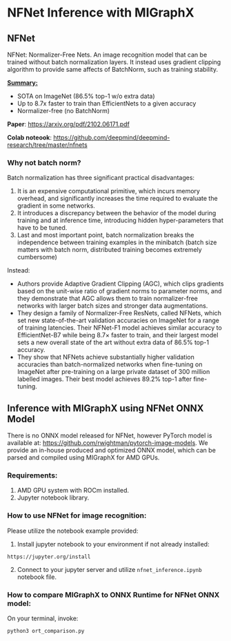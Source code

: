 # NFNet Inference with MIGraphX

## NFNet
NFNet: Normalizer-Free Nets. An image recognition model that can be trained without batch normalization layers. It instead uses gradient clipping algorithm to provide same affects of BatchNorm, such as training stability.

<ins>**Summary:**</ins>
- SOTA on ImageNet (86.5% top-1 w/o extra data)
- Up to 8.7x faster to train than EfficientNets to a given accuracy
- Normalizer-free (no BatchNorm)

**Paper**: https://arxiv.org/pdf/2102.06171.pdf

**Colab noteook**: https://github.com/deepmind/deepmind-research/tree/master/nfnets

### Why not batch norm?

Batch normalization has three significant practical disadvantages:
1. It is an expensive computational primitive, which incurs memory overhead, and significantly increases the time required to evaluate the gradient in some networks.
2. It introduces a discrepancy between the behavior of the model during training and at inference time, introducing hidden hyper-parameters that have to be tuned.
3. Last and most important point, batch normalization breaks the independence between training examples in the minibatch (batch size matters with batch norm, distributed training becomes extremely cumbersome)

Instead:

- Authors provide Adaptive Gradient Clipping (AGC), which clips gradients based on the unit-wise ratio of gradient norms to parameter norms, and they demonstrate that AGC allows them to train normalizer-free networks with larger batch sizes and stronger data augmentations.
- They design a family of Normalizer-Free ResNets, called NFNets, which set new state-of-the-art validation accuracies on ImageNet for a range of training latencies. Their NFNet-F1 model achieves similar accuracy to EfficientNet-B7 while being 8.7× faster to train, and their largest model sets a new overall state of the art without extra data of 86.5% top-1 accuracy.
- They show that NFNets achieve substantially higher validation accuracies than batch-normalized networks when fine-tuning on ImageNet after pre-training on a large private dataset of 300 million labelled images. Their best model achieves 89.2% top-1 after fine-tuning.

## Inference with MIGraphX using NFNet ONNX Model

There is no ONNX model released for NFNet, however PyTorch model is available at:
https://github.com/rwightman/pytorch-image-models. 
We provide an in-house produced and optimized ONNX model, which can be parsed and compiled using MIGraphX for AMD GPUs.

### Requirements:
1) AMD GPU system with ROCm installed.
2) Jupyter notebook library.

### How to use NFNet for image recognition:
Please utilize the notebook example provided:
1) Install jupyter notebook to your environment if not already installed:
```
https://jupyter.org/install
```
2) Connect to your jupyter server and utilize `nfnet_inference.ipynb` notebook file.

### How to compare MIGraphX to ONNX Runtime for NFNet ONNX model:
On your terminal, invoke:
```
python3 ort_comparison.py
````